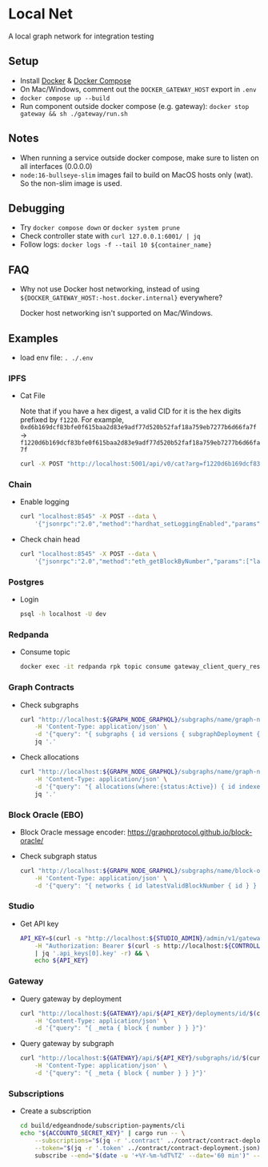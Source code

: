 # Local Net

A local graph network for integration testing

## Setup

- Install [Docker](https://docs.docker.com/get-docker/) & [Docker Compose](https://docs.docker.com/compose/)
- On Mac/Windows, comment out the `DOCKER_GATEWAY_HOST` export in `.env`
- `docker compose up --build`
- Run component outside docker compose (e.g. gateway): `docker stop gateway && sh ./gateway/run.sh`

## Notes

- When running a service outside docker compose, make sure to listen on all interfaces (0.0.0.0)
- `node:16-bullseye-slim` images fail to build on MacOS hosts only (wat). So the non-slim image is used.

## Debugging

- Try `docker compose down` or `docker system prune`
- Check controller state with `curl 127.0.0.1:6001/ | jq`
- Follow logs: `docker logs -f --tail 10 ${container_name}`

## FAQ

- Why not use Docker host networking, instead of using `${DOCKER_GATEWAY_HOST:-host.docker.internal}` everywhere?

    Docker host networking isn't supported on Mac/Windows.

## Examples

- load env file: `. ./.env`

### IPFS

- Cat File

    Note that if you have a hex digest, a valid CID for it is the hex digits prefixed by `f1220`. For example, `0xd6b169dcf83bfe0f615baa2d83e9adf77d520b52faf18a759eb7277b6d66fa7f` -> `f1220d6b169dcf83bfe0f615baa2d83e9adf77d520b52faf18a759eb7277b6d66fa7f`

    ```bash
    curl -X POST "http://localhost:5001/api/v0/cat?arg=f1220d6b169dcf83bfe0f615baa2d83e9adf77d520b52faf18a759eb7277b6d66fa7f"
    ```

### Chain

- Enable logging

    ```bash
    curl "localhost:8545" -X POST --data \
        '{"jsonrpc":"2.0","method":"hardhat_setLoggingEnabled","params":[true],"id":1}'
    ```

- Check chain head

    ```bash
    curl "localhost:8545" -X POST --data \
        '{"jsonrpc":"2.0","method":"eth_getBlockByNumber","params":["latest", false],"id":1}'
    ```

### Postgres

- Login

    ```bash
    psql -h localhost -U dev
    ```

### Redpanda

- Consume topic

    ```bash
    docker exec -it redpanda rpk topic consume gateway_client_query_results --brokers="localhost:9092"
    ```

### Graph Contracts

- Check subgraphs

    ```bash
    curl "http://localhost:${GRAPH_NODE_GRAPHQL}/subgraphs/name/graph-network" \
        -H 'Content-Type: application/json' \
        -d '{"query": "{ subgraphs { id versions { subgraphDeployment { ipfsHash } } } }"}' | \
        jq '.'
    ```

- Check allocations

    ```bash
    curl "http://localhost:${GRAPH_NODE_GRAPHQL}/subgraphs/name/graph-network" \
        -H 'Content-Type: application/json' \
        -d '{"query": "{ allocations(where:{status:Active}) { id indexer { url } } }"}' | \
        jq '.'
    ```

### Block Oracle (EBO)

- Block Oracle message encoder: https://graphprotocol.github.io/block-oracle/

- Check subgraph status

    ```bash
    curl "http://localhost:${GRAPH_NODE_GRAPHQL}/subgraphs/name/block-oracle" \
        -H 'Content-Type: application/json' \
        -d '{"query": "{ networks { id latestValidBlockNumber { id } } }"}'
    ```

### Studio

- Get API key

    ```bash
    API_KEY=$(curl -s "http://localhost:${STUDIO_ADMIN}/admin/v1/gateway-api-keys" \
        -H "Authorization: Bearer $(curl -s http://localhost:${CONTROLLER}/studio_admin_auth)" \
        | jq '.api_keys[0].key' -r) && \
        echo ${API_KEY}
    ```

### Gateway

- Query gateway by deployment

    ```bash
    curl "http://localhost:${GATEWAY}/api/${API_KEY}/deployments/id/$(curl -s http://localhost:${CONTROLLER}/graph_subgraph_deployment)" \
        -H 'Content-Type: application/json' \
        -d '{"query": "{ _meta { block { number } } }"}'
    ```

- Query gateway by subgraph

    ```bash
    curl "http://localhost:${GATEWAY}/api/${API_KEY}/subgraphs/id/$(curl -s http://localhost:${CONTROLLER}/graph_subgraph)" \
        -H 'Content-Type: application/json' \
        -d '{"query": "{ _meta { block { number } } }"}'
    ```

### Subscriptions

- Create a subscription

    ```bash
    cd build/edgeandnode/subscription-payments/cli
    echo "${ACCOUNT0_SECRET_KEY}" | cargo run -- \
        --subscriptions="$(jq -r '.contract' ../contract/contract-deployment.json)" \
        --token="$(jq -r '.token' ../contract/contract-deployment.json)" \
        subscribe --end="$(date -u '+%Y-%m-%dT%TZ' --date='60 min')" --rate=100000000000000
    ```
